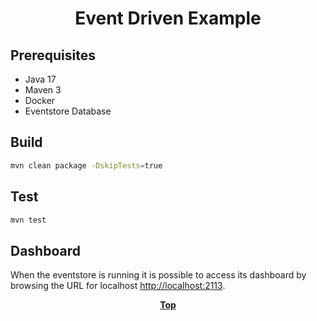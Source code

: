 # <p align="center">Event Driven Example</p>

## Prerequisites

* Java 17
* Maven 3
* Docker
* Eventstore Database

## Build

```bash
mvn clean package -DskipTests=true
```

## Test

```bash
mvn test
```

## Dashboard

When the eventstore is running it is possible to access its dashboard by browsing the URL for localhost 
[http://localhost:2113](http://localhost:2113).

**<p align="center"> [Top](#event-driven-example) </p>**


